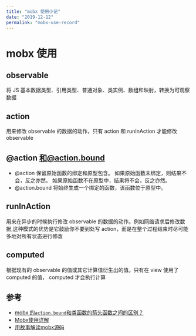 ```yaml
---
title: "mobx 使用小记"
date: "2019-12-12"
permalink: "mobx-use-record"
---
```

# mobx 使用

## observable

将 JS 基本数据类型、引用类型、普通对象、类实例、数组和映射，转换为可观察数据

## action

用来修改 observable 的数据的动作，只有 action 和 runInAction 才能修改 observable

## @action 和@action.bound

- @action 保留原始函数的绑定和原型包含。 如果原始函数未绑定，则结果不会，反之亦然。 如果原始函数不在原型中，结果将不会，反之亦然。
- @action.bound 将始终生成一个绑定的函数，该函数位于原型中。

## runInAction

用来在异步的时候执行修改 observable 的数据的动作。例如网络请求后修改数据,这种模式的优势是它鼓励你不要到处写 action，而是在整个过程结束时尽可能多地对所有状态进行修改

## computed

根据现有的 observable 的值或其它计算值衍生出的值。只有在 view 使用了 computed 的值， computed 才会执行计算

## 参考

- [mobx 的`action.bound`和类函数的箭头函数之间的区别？](https://stackoom.com/question/3I5SN/mobx%E7%9A%84-action-bound-%E5%92%8C%E7%B1%BB%E5%87%BD%E6%95%B0%E7%9A%84%E7%AE%AD%E5%A4%B4%E5%87%BD%E6%95%B0%E4%B9%8B%E9%97%B4%E7%9A%84%E5%8C%BA%E5%88%AB)
- [Mobx使用详解](https://www.jianshu.com/p/505d9d9fe36a)
- [用故事解读mobx源码](https://segmentfault.com/a/1190000013682735)
